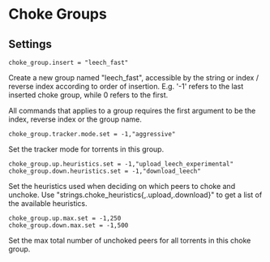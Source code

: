 # Choke Groups

## Settings

    choke_group.insert = "leech_fast"

Create a new group named "leech_fast", accessible by the string or
index / reverse index according to order of insertion. E.g. '-1'
refers to the last inserted choke group, while 0 refers to the first.

All commands that applies to a group requires the first argument to be
the index, reverse index or the group name.

    choke_group.tracker.mode.set = -1,"aggressive"

Set the tracker mode for torrents in this group.

    choke_group.up.heuristics.set = -1,"upload_leech_experimental"
    choke_group.down.heuristics.set = -1,"download_leech"

Set the heuristics used when deciding on which peers to choke and
unchoke. Use "strings.choke_heuristics{,.upload,.download}" to get a
list of the available heuristics.

    choke_group.up.max.set = -1,250
    choke_group.down.max.set = -1,500

Set the max total number of unchoked peers for all torrents in this choke group.

